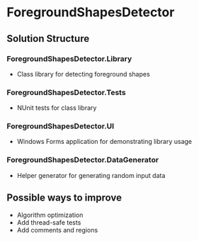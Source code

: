 # ForegroundShapesDetector

## Solution Structure

### ForegroundShapesDetector.Library

- Class library for detecting foreground shapes

### ForegroundShapesDetector.Tests

- NUnit tests for class library

### ForegroundShapesDetector.UI

- Windows Forms application for demonstrating library usage

### ForegroundShapesDetector.DataGenerator

- Helper generator for generating random input data


## Possible ways to improve

- Algorithm optimization
- Add thread-safe tests
- Add comments and regions
